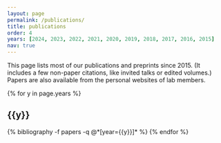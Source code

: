 ```yaml
---
layout: page
permalink: /publications/
title: publications
order: 4
years: [2024, 2023, 2022, 2021, 2020, 2019, 2018, 2017, 2016, 2015]
nav: true
---
```


<div class="publications">

<p>This page lists most of our publications and preprints since 2015. (It includes a few non-paper citations, like invited talks or edited volumes.) Papers are also available from the personal websites of lab members.
</p>

{% for y in page.years %}
  <h2 class="year">{{y}}</h2>
  {% bibliography -f papers -q @*[year={{y}}]* %}
{% endfor %}

</div>
